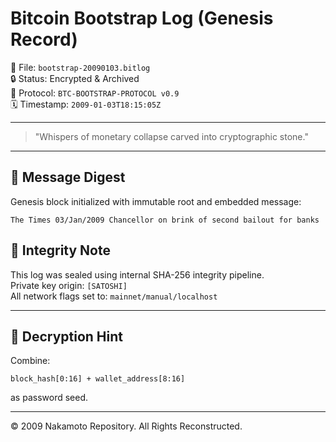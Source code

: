 # Bitcoin Bootstrap Log (Genesis Record)

📜 File: `bootstrap-20090103.bitlog`  
🔒 Status: Encrypted & Archived  
🔧 Protocol: `BTC-BOOTSTRAP-PROTOCOL v0.9`  
🗓️ Timestamp: `2009-01-03T18:15:05Z`

---

> "Whispers of monetary collapse carved into cryptographic stone."

---

## 🔐 Message Digest

Genesis block initialized with immutable root and embedded message:
```
The Times 03/Jan/2009 Chancellor on brink of second bailout for banks
```

## 🧿 Integrity Note

This log was sealed using internal SHA-256 integrity pipeline.  
Private key origin: `[SATOSHI]`  
All network flags set to: `mainnet/manual/localhost`

---

## 🧩 Decryption Hint

Combine:
```
block_hash[0:16] + wallet_address[8:16]
```
as password seed.

---

© 2009 Nakamoto Repository. All Rights Reconstructed.
